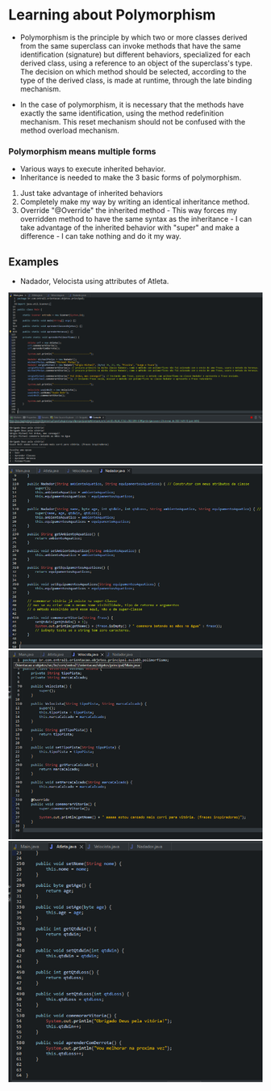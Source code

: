 # Learning about Polymorphism

- Polymorphism is the principle by which two or more classes derived from the same superclass can invoke methods that have the same identification (signature) but different behaviors, specialized for each derived class, using a reference to an object of the superclass's type. The decision on which method should be selected, according to the type of the derived class, is made at runtime, through the late binding mechanism.

- In the case of polymorphism, it is necessary that the methods have exactly the same identification, using the method redefinition mechanism. This reset mechanism should not be confused with the method overload mechanism.

### Polymorphism means multiple forms

- Various ways to execute inherited behavior.
- Inheritance is needed to make the 3 basic forms of polymorphism.

1. Just take advantage of inherited behaviors
2. Completely make my way by writing an identical inheritance method.
3. Override "@Override" the inherited method - This way forces my overridden method to have the same syntax as the inheritance - I can take advantage of the inherited behavior with "super" and make a difference - I can take nothing and do it my way.

## Examples 

- Nadador, Velocista using attributes of Atleta.

![Example Main](./img/example_01.png)
![Example Main](./img/example_02.png)
![Example Main](./img/example_03.png)
![Example Main](./img/example_04.png)